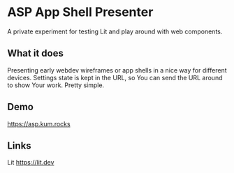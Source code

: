 # ASP App Shell Presenter

A private experiment for testing Lit and play around with web components.

## What it does

Presenting early webdev wireframes or app shells in a nice way for different devices. Settings state is kept in the URL, so You can send the URL around to show Your work. Pretty simple.

## Demo
https://asp.kum.rocks

## Links
Lit https://lit.dev
